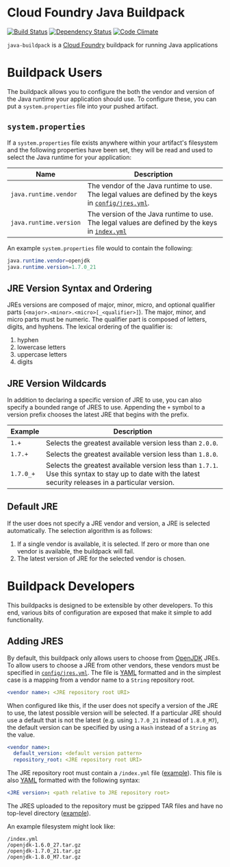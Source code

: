 # Cloud Foundry Java Buildpack
[![Build Status](https://travis-ci.org/cloudfoundry/java-buildpack.png?branch=master)](https://travis-ci.org/cloudfoundry/java-buildpack)
[![Dependency Status](https://gemnasium.com/cloudfoundry/java-buildpack.png)](http://gemnasium.com/cloudfoundry/java-buildpack)
[![Code Climate](https://codeclimate.com/github/cloudfoundry/java-buildpack.png)](https://codeclimate.com/github/cloudfoundry/java-buildpack)

`java-buildpack` is a [Cloud Foundry][cf] buildpack for running Java applications

[cf]: http://www.cloudfoundry.com

# Buildpack Users
The buildpack allows you to configure the both the vendor and version of the Java runtime your application should use.  To configure these, you can put a `system.properties` file into your pushed artifact.

## `system.properties`
If a `system.properties` file exists anywhere within your artifact's filesystem and the following properties have been set, they will be read and used to select the Java runtime for your application:

| Name | Description
| ---- | -----------
| `java.runtime.vendor` | The vendor of the Java runtime to use.  The legal values are defined by the keys in [`config/jres.yml`][jres_yml].
| `java.runtime.version` | The version of the Java runtime to use.  The legal values are defined by the keys in [`index.yml`][index_yml]

An example `system.properties` file would to contain the following:
```java
java.runtime.vendor=openjdk
java.runtime.version=1.7.0_21
```
## JRE Version Syntax and Ordering
JREs versions are composed of major, minor, micro, and optional qualifier parts (`<major>.<minor>.<micro>[_<qualifier>]`).  The major, minor, and micro parts must be numeric.  The qualifier part is composed of letters, digits, and hyphens.  The lexical ordering of the qualifier is:

1. hyphen
2. lowercase letters
3. uppercase letters
4. digits

## JRE Version Wildcards
In addition to declaring a specific version of JRE to use, you can also specify a bounded range of JRES to use.  Appending the `+` symbol to a version prefix chooses the latest JRE that begins with the prefix.

| Example | Description
| ------- | -----------
| `1.+`   	| Selects the greatest available version less than `2.0.0`.
| `1.7.+` 	| Selects the greatest available version less than `1.8.0`.
| `1.7.0_+` | Selects the greatest available version less than `1.7.1`. Use this syntax to stay up to date with the latest security releases in a particular version.

## Default JRE
If the user does not specify a JRE vendor and version, a JRE is selected automatically.  The selection algorithm is as follows:

1. If a single vendor is available, it is selected.  If zero or more than one vendor is available, the buildpack will fail.
2. The latest version of JRE for the selected vendor is chosen.

[jres_yml]: config/jres.yml
[index_yml]: http://jres.gopivotal.com.s3.amazonaws.com/lucid/x86_64/openjdk/index.yml


# Buildpack Developers
This buildpacks is designed to be extensible by other developers.  To this end, various bits of configuration are exposed that make it simple to add functionality.

## Adding JRES
By default, this buildpack only allows users to choose from [OpenJDK][openjdk] JREs.  To allow users to choose a JRE from other vendors, these vendors must be specified in [`config/jres.yml`][jres_yml].  The file is [YAML][yaml] formatted  and in the simplest case is a mapping from a vendor name to a `String` repository root.

```yaml
<vendor name>: <JRE repository root URI>
```

When configured like this, if the user does not specify a version of the JRE to use, the latest possible version will be selected.  If a particular JRE should use a default that is not the latest (e.g. using `1.7.0_21` instead of `1.8.0_M7`), the default version can be specified by using a `Hash` instead of a `String` as the value.

```yaml
<vendor name>:
  default_version: <default version pattern>
  repository_root: <JRE repository root URI>
```

The JRE repository root must contain a `/index.yml` file ([example][index_yml]).  This file is also [YAML][yaml] formatted with the following syntax:

```yaml
<JRE version>: <path relative to JRE repository root>
```

The JRES uploaded to the repository must be gzipped TAR files and have no top-level directory ([example][example_jre]).

An example filesystem might look like:

```plain
/index.yml
/openjdk-1.6.0_27.tar.gz
/openjdk-1.7.0_21.tar.gz
/openjdk-1.8.0_M7.tar.gz
```

[openjdk]: http://openjdk.java.net
[yaml]: http://www.yaml.org
[example_jre]: http://jres.gopivotal.com.s3.amazonaws.com/lucid/x86_64/openjdk/openjdk-1.8.0_M7.tar.gz
